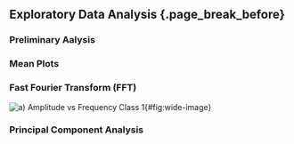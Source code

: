 ## Exploratory Data Analysis {.page_break_before}

### Preliminary Aalysis



### Mean Plots




### Fast Fourier Transform (FFT)


![
**a) Amplitude vs Frequency Class 1**
](https://user-images.githubusercontent.com/112973477/198796951-76d47c3a-a1fd-4806-930c-1861941641d2.png "Wide image"){#fig:wide-image}




### Principal Component Analysis




